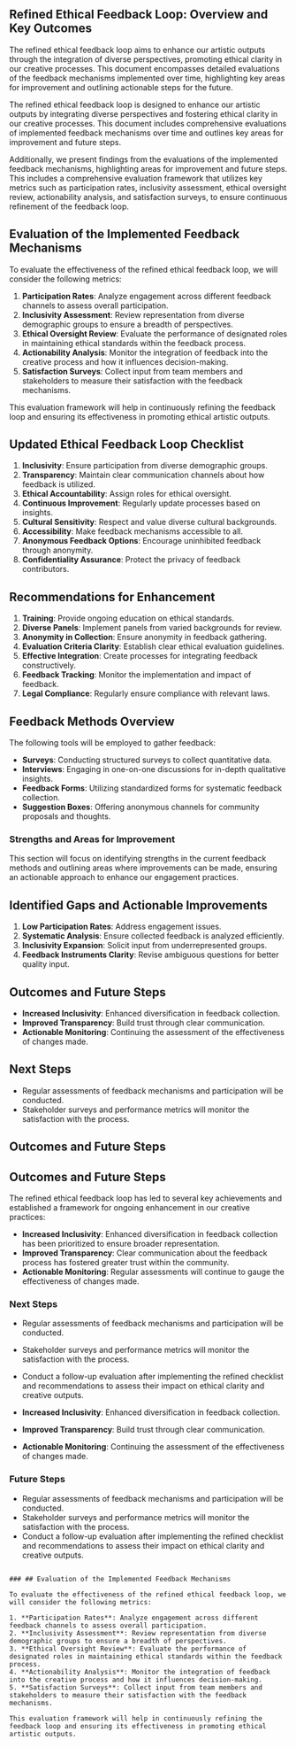 

## Refined Ethical Feedback Loop: Overview and Key Outcomes

The refined ethical feedback loop aims to enhance our artistic outputs through the integration of diverse perspectives, promoting ethical clarity in our creative processes. This document encompasses detailed evaluations of the feedback mechanisms implemented over time, highlighting key areas for improvement and outlining actionable steps for the future.

The refined ethical feedback loop is designed to enhance our artistic outputs by integrating diverse perspectives and fostering ethical clarity in our creative processes. This document includes comprehensive evaluations of implemented feedback mechanisms over time and outlines key areas for improvement and future steps.

Additionally, we present findings from the evaluations of the implemented feedback mechanisms, highlighting areas for improvement and future steps. This includes a comprehensive evaluation framework that utilizes key metrics such as participation rates, inclusivity assessment, ethical oversight review, actionability analysis, and satisfaction surveys, to ensure continuous refinement of the feedback loop.

## Evaluation of the Implemented Feedback Mechanisms

To evaluate the effectiveness of the refined ethical feedback loop, we will consider the following metrics:

1. **Participation Rates**: Analyze engagement across different feedback channels to assess overall participation.
2. **Inclusivity Assessment**: Review representation from diverse demographic groups to ensure a breadth of perspectives.
3. **Ethical Oversight Review**: Evaluate the performance of designated roles in maintaining ethical standards within the feedback process.
4. **Actionability Analysis**: Monitor the integration of feedback into the creative process and how it influences decision-making.
5. **Satisfaction Surveys**: Collect input from team members and stakeholders to measure their satisfaction with the feedback mechanisms.

This evaluation framework will help in continuously refining the feedback loop and ensuring its effectiveness in promoting ethical artistic outputs.

## Updated Ethical Feedback Loop Checklist
1. **Inclusivity**: Ensure participation from diverse demographic groups.
2. **Transparency**: Maintain clear communication channels about how feedback is utilized.
3. **Ethical Accountability**: Assign roles for ethical oversight.
4. **Continuous Improvement**: Regularly update processes based on insights.
5. **Cultural Sensitivity**: Respect and value diverse cultural backgrounds.
6. **Accessibility**: Make feedback mechanisms accessible to all.
7. **Anonymous Feedback Options**: Encourage uninhibited feedback through anonymity.
8. **Confidentiality Assurance**: Protect the privacy of feedback contributors.

## Recommendations for Enhancement
1. **Training**: Provide ongoing education on ethical standards.
2. **Diverse Panels**: Implement panels from varied backgrounds for review.
3. **Anonymity in Collection**: Ensure anonymity in feedback gathering.
4. **Evaluation Criteria Clarity**: Establish clear ethical evaluation guidelines.
5. **Effective Integration**: Create processes for integrating feedback constructively.
6. **Feedback Tracking**: Monitor the implementation and impact of feedback.
7. **Legal Compliance**: Regularly ensure compliance with relevant laws.

## Feedback Methods Overview
The following tools will be employed to gather feedback:
- **Surveys**: Conducting structured surveys to collect quantitative data.
- **Interviews**: Engaging in one-on-one discussions for in-depth qualitative insights.
- **Feedback Forms**: Utilizing standardized forms for systematic feedback collection.
- **Suggestion Boxes**: Offering anonymous channels for community proposals and thoughts.

### Strengths and Areas for Improvement
This section will focus on identifying strengths in the current feedback methods and outlining areas where improvements can be made, ensuring an actionable approach to enhance our engagement practices.

## Identified Gaps and Actionable Improvements
1. **Low Participation Rates**: Address engagement issues.
2. **Systematic Analysis**: Ensure collected feedback is analyzed efficiently.
3. **Inclusivity Expansion**: Solicit input from underrepresented groups.
4. **Feedback Instruments Clarity**: Revise ambiguous questions for better quality input.

## Outcomes and Future Steps
- **Increased Inclusivity**: Enhanced diversification in feedback collection.
- **Improved Transparency**: Build trust through clear communication.
- **Actionable Monitoring**: Continuing the assessment of the effectiveness of changes made.

## Next Steps
- Regular assessments of feedback mechanisms and participation will be conducted.
- Stakeholder surveys and performance metrics will monitor the satisfaction with the process.

## Outcomes and Future Steps

## Outcomes and Future Steps

The refined ethical feedback loop has led to several key achievements and established a framework for ongoing enhancement in our creative practices:

- **Increased Inclusivity**: Enhanced diversification in feedback collection has been prioritized to ensure broader representation.
- **Improved Transparency**: Clear communication about the feedback process has fostered greater trust within the community.
- **Actionable Monitoring**: Regular assessments will continue to gauge the effectiveness of changes made.

### Next Steps
- Regular assessments of feedback mechanisms and participation will be conducted.
- Stakeholder surveys and performance metrics will monitor the satisfaction with the process.
- Conduct a follow-up evaluation after implementing the refined checklist and recommendations to assess their impact on ethical clarity and creative outputs.

- **Increased Inclusivity**: Enhanced diversification in feedback collection.
- **Improved Transparency**: Build trust through clear communication.
- **Actionable Monitoring**: Continuing the assessment of the effectiveness of changes made.

### Future Steps
- Regular assessments of feedback mechanisms and participation will be conducted.
- Stakeholder surveys and performance metrics will monitor the satisfaction with the process.
- Conduct a follow-up evaluation after implementing the refined checklist and recommendations to assess their impact on ethical clarity and creative outputs.
```

### ## Evaluation of the Implemented Feedback Mechanisms

To evaluate the effectiveness of the refined ethical feedback loop, we will consider the following metrics:

1. **Participation Rates**: Analyze engagement across different feedback channels to assess overall participation.
2. **Inclusivity Assessment**: Review representation from diverse demographic groups to ensure a breadth of perspectives.
3. **Ethical Oversight Review**: Evaluate the performance of designated roles in maintaining ethical standards within the feedback process.
4. **Actionability Analysis**: Monitor the integration of feedback into the creative process and how it influences decision-making.
5. **Satisfaction Surveys**: Collect input from team members and stakeholders to measure their satisfaction with the feedback mechanisms.

This evaluation framework will help in continuously refining the feedback loop and ensuring its effectiveness in promoting ethical artistic outputs.